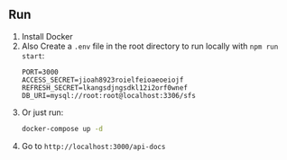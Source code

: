 ## Run

1. Install Docker
2. Also Create a `.env` file in the root directory to run locally with ```npm run start```:
    ```env
    PORT=3000
    ACCESS_SECRET=jioah8923roielfeioaeoeiojf
    REFRESH_SECRET=lkangsdjngsdkl12i2orf0wnef
    DB_URI=mysql://root:root@localhost:3306/sfs
    ```
3. Or just run:
    ```sh
    docker-compose up -d
    ```
4. Go to `http://localhost:3000/api-docs`
